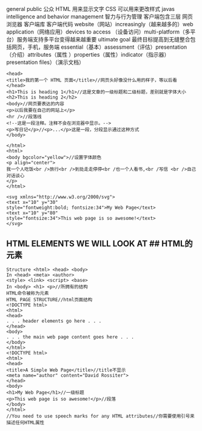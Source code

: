 general public 公众
HTML 用来显示文字 CSS 可以用来更改样式 javas 
intelligence and behavior management
智力与行为管理
客户端包含三层 网页浏览器 客户端库 客户端代码 website（网站）increasingly（越来越多的）web application（网络应用）devices to access （设备访问）multi-platform（多平台）服务端支持多平台变得越来越重要 ultimate goal 最终目标提高到无缝整合包括网页，手机，服务端 essential（基本）assessment（评估）presentation（介绍）attributes（属性 ）properties（属性）indicator（指示器）presentation files）（演示文档）
    <html>
    
    <head>
    <title>我的第一个 HTML 页面</title>//网页头好像没什么用的样子，等以后看
    </head>
    <h1>This is heading 1</h1>//这是文章的一级标题和二级标题，差别就是字体大小
    <h2>This is heading 2</h2>
    <body>//网页要表达的内容
    <p>以后我要在自己的网站上</p>
    <hr />//段落线
    <!--这是一段注释。注释不会在浏览器中显示。-->
    <p>写日记</p>//<p>...</p>这是一段，分段显示通过这种方式
    </body>
    
    </html>
    <html>
    <body bgcolor="yellow">//设置字体颜色
    <p align="center">
    我一个人吃饭<br />旅行<br />到处走走停停<br /也一个人看书,<br /写信 <br />自己对话谈心
    </p>
    </html>

    <svg xmlns="http://www.w3.org/2000/svg">
    <text x="10" y="30"
    style="font­weight:bold; font­size:34">My Web Page</text>
    <text x="10" y="80"
    style="font­size:34">This web page is so awesome!</text>
    </svg>
## HTML ELEMENTS WE WILL LOOK AT ## HTML的元素
    Structure <html> <head> <body>
    In <head> <meta> <author>
    <style> <link> <script> <base>
    In <body> <h1> <p>//所拥有的结构
    HTML命令被称为元素
    HTML PAGE STRUCTURE//html页面结构
    <!DOCTYPE html>
    <html>
    <head>
    . . . header elements go here . . .
    </head>
    <body>
    . . . the main web page content goes here . . .
    </body>
    </html>
    <!DOCTYPE html>
    <html>
    <head>
    <title>A Simple Web Page</title>//title不显示
    <meta name="author" content="David Rossiter">
    </head>
    <body>
    <h1>My Web Page</h1>//一级标题
    <p>This web page is so awesome!</p>//段落
    </body>
    </html>
    //You need to use speech marks for any HTML attributes//你需要使用引号来描述任何HTML属性